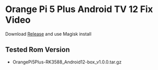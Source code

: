 # Orange Pi 5 Plus Android TV 12 Fix Video

Download [Release](https://github.com/shiyunjin/Orange-Pi-5-Plus-Android-TV-12-Fix-Video/releases) and use Magisk install

## Tested Rom Version
 * OrangePi5Plus-RK3588_Android12-box_v1.0.0.tar.gz
